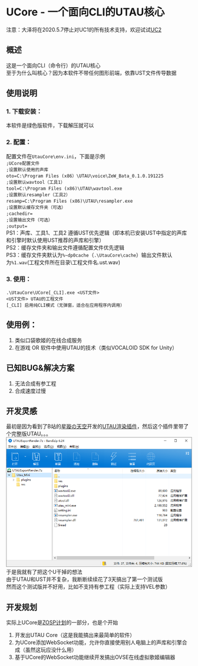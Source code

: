 # UCore - 一个面向CLI的UTAU核心
注意：大泽将在2020.5.7停止对UC1的所有技术支持，欢迎试试[UC2](https://github.com/daze456/ZdaUTAUCore2)
## 概述
这是一个面向CLI（命令行）的UTAU核心  
至于为什么叫核心？因为本软件不带任何图形前端，依靠UST文件传导数据
## 使用说明
### 1. 下载安装：
本软件是绿色版软件，下载解压就可以
### 2. 配置：
配置文件在`UtauCore\env.ini`，下面是示例  
`;UCore配置文件`  
`;设置默认使用的声库`  
`oto=C:\Program Files (x86）\UTAU\voice\ZeW_Bata_0.1.0.191225`  
`;设置默认wavtool（工具1）`  
`tool=C:\Program Files (x86)\UTAU\wavtool.exe`  
`;设置默认resampler（工具2）`  
`resamp=C:\Program Files (x86)\UTAU\resampler.exe`  
`;设置默认缓存文件夹（可选）`  
`;cachedir=`  
`;设置输出文件（可选）`  
`;output=`  
PS1：声库、工具1、工具2 遵循UST优先逻辑（即本机已安装UST中指定的声库和引擎时默认使用UST推荐的声库和引擎）  
PS2：缓存文件夹和输出文件遵循配置文件优先逻辑  
PS3：缓存文件夹默认为`%~dp0cache`（`.\UtauCore\cache`）输出文件默认为`%1.wav`(工程文件所在目录\工程文件名.ust.wav)
### 3. 使用：
`.\UtauCore\UCore[_CLI].exe <UST文件>`  
`<UST文件> UTAU的工程文件`  
`[_CLI] 启用纯CLI模式（无弹窗，适合在应用程序内调用）`   
## 使用例：
1. 类似口袋歌姬的在线合成服务
2. 在游戏 OR 软件中使用UTAU的技术（类似VOCALOID SDK for Unity）
## 已知BUG&解决方案
1. 无法合成有参工程
2. 合成速度过慢
## 开发灵感
最初是因为看到了B站的[星璇の天空](https://space.bilibili.com/232240)开发的[UTAU渲染插件](https://www.bilibili.com/video/av1182545)，然后这个插件里带了个完整版UTAU。。。  
![完整版UTAU](PICS/01.png)
于是我就有了把这个U干掉的想法  
由于UTAU和UST并不复杂，我断断续续花了3天搞出了第一个测试版  
然而这个测试版并不好用，比如不支持有参工程（实际上支持VEL参数）
## 开发规划
实际上UCore是[ZOSP计划](https://github.com/daze456/ZOSP)的一部分，也是个开始  
1. 开发出UTAU Core（这是我能搞出来最简单的软件）
2. 为UCore添加WebSocket功能，允许你直接使用别人电脑上的声库和引擎合成（虽然这玩应没什么用）
3. 基于UCore的WebSocket功能继续开发搞出OVSE在线虚拟歌姬编辑器